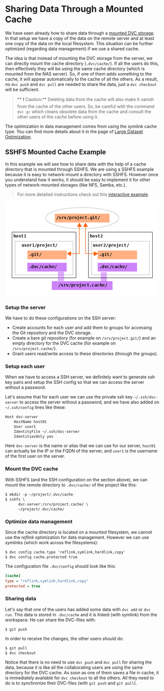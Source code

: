 # Sharing Data Through a Mounted Cache

We have seen already how to share data through a
[mounted DVC storage](/doc/user-guide/data-sharing/mounted-storage). In that
setup we have a copy of the data on the remote server and at least one copy of
the data on the local filesystem. This situation can be further optimized
(regarding data management) if we use a shared cache.

The idea is that instead of mounting the DVC storage from the server, we can
directly mount the cache directory (`.dvc/cache/`). If all the users do this,
then effectively they will be using the same cache directory (which is mounted
from the NAS server). So, if one of them adds something to the cache, it will
appear automatically to the cache of all the others. As a result, no `dvc push`
and `dvc pull` are needed to share the data, just a `dvc checkout` will be
sufficient.

> ** ❗ Caution:** Deleting data from the cache will also make it vanish from
> the cache of the other users. So, be careful with the command `dvc gc` which
> cleans obsolete data from the cache and consult the other users of the cache
> before using it.

The optimization in data management comes from using the _symlink_ cache type.
You can find more details about it in the page of
[Large Dataset Optimization](https://dvc.org/doc/user-guide/large-dataset-optimization).

## SSHFS Mounted Cache Example

In this example we will see how to share data with the help of a cache directory
that is mounted through SSHFS. We are using a SSHFS example because it is easy
to network-mount a directory with SSHFS. However once you understand how it
works, it should be easy to implement it for other types of network-mounted
storages (like NFS, Samba, etc.).

> For more detailed instructions check out this
> [interactive example](https://katacoda.com/dvc/courses/examples/mounted-cache).

<p align="center">
<img src="/static/img/user-guide/data-sharing/mounted-cache.png"/>
</p>

### Setup the server

We have to do these configurations on the SSH server:

- Create accounts for each user and add them to groups for accessing the Git
  repository and the DVC storage.
- Create a bare git repository (for example on `/srv/project.git/`) and an empty
  directory for the DVC cache (for example on `/srv/project.cache/`).
- Grant users read/write access to these directories (through the groups).

### Setup each user

When we have to access a SSH server, we definitely want to generate ssh key
pairs and setup the SSH config so that we can access the server without a
password.

Let's assume that for each user we can use the private ssh key
`~/.ssh/dvc-server` to access the server without a password, and we have also
added on `~/.ssh/config` lines like these:

```
Host dvc-server
    HostName host01
    User user1
    IdentityFile ~/.ssh/dvc-server
    IdentitiesOnly yes
```

Here `dvc-server` is the name or alias that we can use for our server, `host01`
can actually be the IP or the FQDN of the server, and `user1` is the username of
the first user on the server.

### Mount the DVC cache

With SSHFS (and the SSH configuration on the section above), we can mount the
remote directory to `.dvc/cache/` of the project like this:

```dvc
$ mkdir -p ~/project/.dvc/cache
$ sshfs \
      dvc-server:/srv/project.cache/ \
      ~/project/.dvc/cache/
```

### Optimize data management

Since the cache directory is located on a mounted filesystem, we cannot use the
_reflink_ optimization for data management. However we can use _symlinks_ (which
work across the filesystems):

```dvc
$ dvc config cache.type 'reflink,symlink,hardlink,copy'
$ dvc config cache.protected true
```

The configuration file `.dvc/config` should look like this:

```ini
[cache]
type = "reflink,symlink,hardlink,copy"
protected = true
```

### Sharing data

Let's say that one of the users has added some data with `dvc add` or `dvc run`.
This data is stored in `.dvc/cache` and it is linked (with symlink) from the
workspace. He can share the DVC-files with:

```dvc
$ git push
```

In order to receive the changes, the other users should do:

```dvc
$ git pull
$ dvc checkout
```

Notice that there is no need to use `dvc push` and `dvc pull` for sharing the
data, because it is like all the collaborating users are using the same
directory for the DVC cache. As soon as one of them saves a file in cache, it is
immediately available for `dvc checkout` to all the others. All they need to do
is to synchronize their DVC-files (with `git push` and `git pull`).
